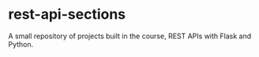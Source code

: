 # rest-api-sections
A small repository of projects built in the course, REST APIs with Flask and Python.
